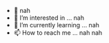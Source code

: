 - 👋 nah
- 👀 I’m interested in ... nah
- 🌱 I’m currently learning ... nah
- 📫 How to reach me ... nah
nah
